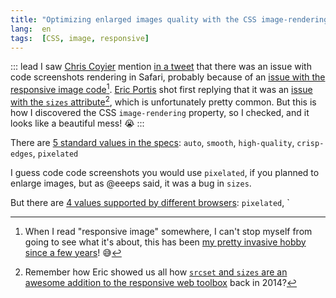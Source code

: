 ```yaml
---
title: "Optimizing enlarged images quality with the CSS image-rendering property"
lang:  en
tags:  [CSS, image, responsive]
---
```


::: lead
I saw [Chris Coyier](https://twitter.com/chriscoyier/) mention [in a tweet](https://twitter.com/chriscoyier/status/1375182445373493249) that there was an issue with code screenshots rendering in Safari, probably because of an [issue with the responsive image code](https://github.com/chriscoyier/coding-fonts/issues/94)[^respimg]. [Eric Portis](https://twitter.com/etportis) shot first replying that it was an [issue with the `sizes` attribute](https://github.com/chriscoyier/coding-fonts/issues/94#issuecomment-807449660)[^srcsetsizes], which is unfortunately pretty common. But this is how I discovered the CSS `image-rendering` property, so I checked, and it looks like a beautiful mess! 😭
:::

[^respimg]: When I read "responsive image" somewhere, I can't stop myself from going to see what it's about, this has been [my pretty invasive hobby since a few years](https://nicolas-hoizey.com/archives/?tags=image&tags=RWD)[^search]! 😅

[^search]: Do you see how [my progressively enhanced archives]({% link_to "enhancing-archives-navigation-step-2" %}) let me find contents attached to a combination of tags, even if this is a staticaly generated site? 💪

[^srcsetsizes]: Remember how Eric showed us all how [`srcset` and `sizes` are an awesome addition to the responsive web toolbox](https://ericportis.com/posts/2014/srcset-sizes/) back in 2014?



There are [5 standard values in the specs](https://www.w3.org/TR/css-images-3/#the-image-rendering): `auto`, `smooth`, `high-quality`, `crisp-edges`, `pixelated`

I guess code code screenshots you would use `pixelated`, if you planned to enlarge images, but as @eeeps said, it was a bug in `sizes`.

But there are [4 values supported by different browsers](https://caniuse.com/?search=css%20image-rendering): `pixelated`, `
